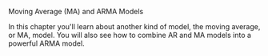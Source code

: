 Moving Average (MA) and ARMA Models

In this chapter you'll learn about another kind of model, the moving average, or MA, model. You will also see how to combine AR and MA models into a powerful ARMA model.
